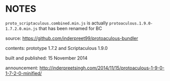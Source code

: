 NOTES
=====

`proto_scriptaculous.combined.min.js` is actually `protoaculous.1.9.0-1.7.2.0.min.js` that has been renamed for BC

source: https://github.com/inderpreet99/protoaculous-bundler

contents: prototype 1.7.2 and Scriptaculous 1.9.0

built and published: 15 November 2014

announcement: http://inderpreetsingh.com/2014/11/15/protoaculous-1-9-0-1-7-2-0-minified/